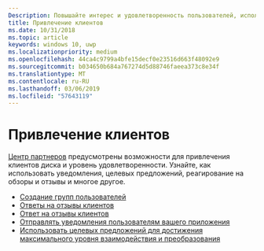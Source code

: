 ```yaml
---
Description: Повышайте интерес и удовлетворенность пользователей, используя уведомления и целевые предложения, а также отвечая на отзывы и оценки.
title: Привлечение клиентов
ms.date: 10/31/2018
ms.topic: article
keywords: windows 10, uwp
ms.localizationpriority: medium
ms.openlocfilehash: 44ca4c9799a4bfe15decf0e23516d663f48092e9
ms.sourcegitcommit: b034650b684a767274d5d88746faeea373c8e34f
ms.translationtype: MT
ms.contentlocale: ru-RU
ms.lasthandoff: 03/06/2019
ms.locfileid: "57643119"
---
```

# <a name="engage-with-your-customers"></a>Привлечение клиентов

[Центр партнеров](https://partner.microsoft.com/dashboard) предусмотрены возможности для привлечения клиентов диска и уровень удовлетворенности. Узнайте, как использовать уведомления, целевых предложений, реагирование на обзоры и отзывы и многое другое.

-   [Создание групп пользователей](create-customer-groups.md)
-   [Ответы на отзывы клиентов](respond-to-customer-reviews.md)
-   [Ответ на отзывы клиентов](respond-to-customer-feedback.md)
-   [Отправлять уведомления пользователям вашего приложения](send-push-notifications-to-your-apps-customers.md)
-   [Использовать целевых предложений для достижения максимального уровня взаимодействия и преобразования](use-targeted-offers-to-maximize-engagement-and-conversions.md)

 

